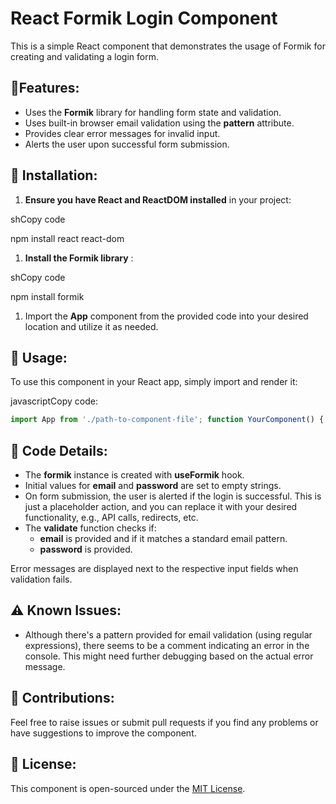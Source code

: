 # React Formik Login Component

This is a simple React component that demonstrates the usage of Formik for creating and validating a login form.

## 🌟Features:

- Uses the **Formik** library for handling form state and validation.
- Uses built-in browser email validation using the **pattern** attribute.
- Provides clear error messages for invalid input.
- Alerts the user upon successful form submission.

## 🔧 Installation:

1. **Ensure you have React and ReactDOM installed** in your project:

shCopy code

npm install react react-dom

1. **Install the Formik library** :

shCopy code

npm install formik

1. Import the **App** component from the provided code into your desired location and utilize it as needed.

## 🚀 Usage:

To use this component in your React app, simply import and render it:

javascriptCopy code:

```javascript 
import App from './path-to-component-file'; function YourComponent() { return ( \<div\> \<App /\> // ... other components or content \</div\> ); }
```

## 🔎 Code Details:

- The **formik** instance is created with **useFormik** hook.
- Initial values for **email** and **password** are set to empty strings.
- On form submission, the user is alerted if the login is successful. This is just a placeholder action, and you can replace it with your desired functionality, e.g., API calls, redirects, etc.
- The **validate** function checks if:
  - **email** is provided and if it matches a standard email pattern.
  - **password** is provided.

Error messages are displayed next to the respective input fields when validation fails.

## ⚠️ Known Issues:

- Although there's a pattern provided for email validation (using regular expressions), there seems to be a comment indicating an error in the console. This might need further debugging based on the actual error message.

## 🤝 Contributions:

Feel free to raise issues or submit pull requests if you find any problems or have suggestions to improve the component.

## 📜 License:

This component is open-sourced under the [MIT License](https://opensource.org/licenses/MIT).
